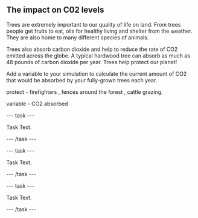 ## The impact on C02 levels

Trees are extremely important to our quality of life on land. From trees people get fruits to eat, oils for healthy living and shelter from the weather. They are also home to many different species of animals.

Trees also absorb carbon dioxide and help to reduce the rate of CO2 emitted across the globe. A typical hardwood tree can absorb as much as 48 pounds of carbon dioxide per year. Trees help protect our planet!

Add a variable to your simulation to calculate the current amount of CO2 that would be absorbed by your fully-grown trees each year.

protect - firefighters , fences around the forest , cattle grazing.



variable - CO2 absorbed



--- task ---

Task Text.

--- /task ---

--- task ---

Task Text.

--- /task ---

--- task ---

Task Text.

--- /task ---
